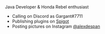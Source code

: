 Java Developer & Honda Rebel enthusiast

- Calling on Discord as Gargant#7711
- Publishing plugins on [Spigot](https://www.spigotmc.org/members/gargant0373.576744/)
- Posting pictures on Instagram [@alexdespan](https://www.instagram.com/alexdespan/)
